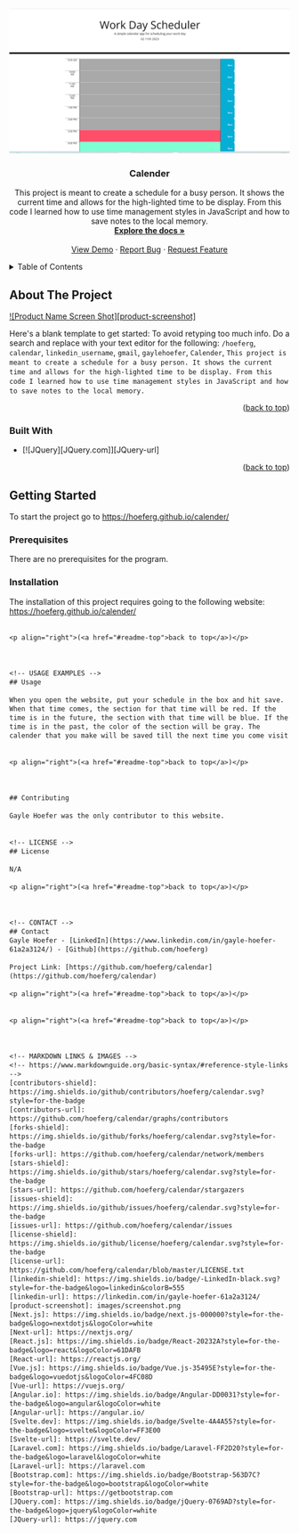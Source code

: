 <!-- Improved compatibility of back to top link: See: https://github.com/othneildrew/Best-README-Template/pull/73 -->
<a name="readme-top"></a>
<!--

-->



<!-- PROJECT SHIELDS -->
<!--
*** I'm using markdown "reference style" links for readability.
*** Reference links are enclosed in brackets [ ] instead of parentheses ( ).
*** See the bottom of this document for the declaration of the reference variables
*** for contributors-url, forks-url, etc. This is an optional, concise syntax you may use.
*** https://www.markdownguide.org/basic-syntax/#reference-style-links



<!-- PROJECT LOGO -->
<br />
<div align="center">
  <a href="https://github.com/hoeferg/calendar">
    <img src="calender.png" alt="Logo" >
  </a>

<h3 align="center">Calender</h3>

  <p align="center">
    This project is meant to create a schedule for a busy person. It shows the current time and allows for the high-lighted time to be display. From this code I learned how to use time management styles in JavaScript and how to save notes to the local memory.
    <br />
    <a href="https://github.com/hoeferg/calendar"><strong>Explore the docs »</strong></a>
    <br />
    <br />
    <a href="https://github.com/hoeferg/calendar">View Demo</a>
    ·
    <a href="https://github.com/hoeferg/calendar/issues">Report Bug</a>
    ·
    <a href="https://github.com/hoeferg/calendar/issues">Request Feature</a>
  </p>
</div>



<!-- TABLE OF CONTENTS -->
<details>
  <summary>Table of Contents</summary>
  <ol>
    <li>
      <a href="#about-the-project">About The Project</a>
      <ul>
        <li><a href="#built-with">Built With</a></li>
      </ul>
    </li>
    <li>
      <a href="#getting-started">Getting Started</a>
      <ul>
        <li><a href="#prerequisites">Prerequisites</a></li>
        <li><a href="#installation">Installation</a></li>
      </ul>
    </li>
    <li><a href="#usage">Usage</a></li>
    <li><a href="#contributing">Contributing</a></li>
    <li><a href="#license">License</a></li>
    <li><a href="#contact">Contact</a></li>
    <li><a href="#acknowledgments">Acknowledgments</a></li>
  </ol>
</details>



<!-- ABOUT THE PROJECT -->
## About The Project

[![Product Name Screen Shot][product-screenshot]](https://example.com)

Here's a blank template to get started: To avoid retyping too much info. Do a search and replace with your text editor for the following: `/hoeferg`, `calendar`, `linkedin_username`, `gmail`, `gaylehoefer`, `Calender`, `This project is meant to create a schedule for a busy person. It shows the current time and allows for the high-lighted time to be display. From this code I learned how to use time management styles in JavaScript and how to save notes to the local memory.`

<p align="right">(<a href="#readme-top">back to top</a>)</p>



### Built With

* [![JQuery][JQuery.com]][JQuery-url]

<p align="right">(<a href="#readme-top">back to top</a>)</p>



<!-- GETTING STARTED -->
## Getting Started

To start the project go to https://hoeferg.github.io/calender/

### Prerequisites

There are no prerequisites for the program.

### Installation

The installation of this project requires going to the following website: https://hoeferg.github.io/calender/

   ```

<p align="right">(<a href="#readme-top">back to top</a>)</p>



<!-- USAGE EXAMPLES -->
## Usage

When you open the website, put your schedule in the box and hit save. When that time comes, the section for that time will be red. If the time is in the future, the section with that time will be blue. If the time is in the past, the color of the section will be gray. The calender that you make will be saved till the next time you come visit


<p align="right">(<a href="#readme-top">back to top</a>)</p>



## Contributing

Gayle Hoefer was the only contributor to this website.


<!-- LICENSE -->
## License

N/A

<p align="right">(<a href="#readme-top">back to top</a>)</p>



<!-- CONTACT -->
## Contact
Gayle Hoefer - [LinkedIn](https://www.linkedin.com/in/gayle-hoefer-61a2a3124/) - [Github](https://github.com/hoeferg)

Project Link: [https://github.com/hoeferg/calendar](https://github.com/hoeferg/calendar)

<p align="right">(<a href="#readme-top">back to top</a>)</p>


<p align="right">(<a href="#readme-top">back to top</a>)</p>



<!-- MARKDOWN LINKS & IMAGES -->
<!-- https://www.markdownguide.org/basic-syntax/#reference-style-links -->
[contributors-shield]: https://img.shields.io/github/contributors/hoeferg/calendar.svg?style=for-the-badge
[contributors-url]: https://github.com/hoeferg/calendar/graphs/contributors
[forks-shield]: https://img.shields.io/github/forks/hoeferg/calendar.svg?style=for-the-badge
[forks-url]: https://github.com/hoeferg/calendar/network/members
[stars-shield]: https://img.shields.io/github/stars/hoeferg/calendar.svg?style=for-the-badge
[stars-url]: https://github.com/hoeferg/calendar/stargazers
[issues-shield]: https://img.shields.io/github/issues/hoeferg/calendar.svg?style=for-the-badge
[issues-url]: https://github.com/hoeferg/calendar/issues
[license-shield]: https://img.shields.io/github/license/hoeferg/calendar.svg?style=for-the-badge
[license-url]: https://github.com/hoeferg/calendar/blob/master/LICENSE.txt
[linkedin-shield]: https://img.shields.io/badge/-LinkedIn-black.svg?style=for-the-badge&logo=linkedin&colorB=555
[linkedin-url]: https://linkedin.com/in/gayle-hoefer-61a2a3124/
[product-screenshot]: images/screenshot.png
[Next.js]: https://img.shields.io/badge/next.js-000000?style=for-the-badge&logo=nextdotjs&logoColor=white
[Next-url]: https://nextjs.org/
[React.js]: https://img.shields.io/badge/React-20232A?style=for-the-badge&logo=react&logoColor=61DAFB
[React-url]: https://reactjs.org/
[Vue.js]: https://img.shields.io/badge/Vue.js-35495E?style=for-the-badge&logo=vuedotjs&logoColor=4FC08D
[Vue-url]: https://vuejs.org/
[Angular.io]: https://img.shields.io/badge/Angular-DD0031?style=for-the-badge&logo=angular&logoColor=white
[Angular-url]: https://angular.io/
[Svelte.dev]: https://img.shields.io/badge/Svelte-4A4A55?style=for-the-badge&logo=svelte&logoColor=FF3E00
[Svelte-url]: https://svelte.dev/
[Laravel.com]: https://img.shields.io/badge/Laravel-FF2D20?style=for-the-badge&logo=laravel&logoColor=white
[Laravel-url]: https://laravel.com
[Bootstrap.com]: https://img.shields.io/badge/Bootstrap-563D7C?style=for-the-badge&logo=bootstrap&logoColor=white
[Bootstrap-url]: https://getbootstrap.com
[JQuery.com]: https://img.shields.io/badge/jQuery-0769AD?style=for-the-badge&logo=jquery&logoColor=white
[JQuery-url]: https://jquery.com 
